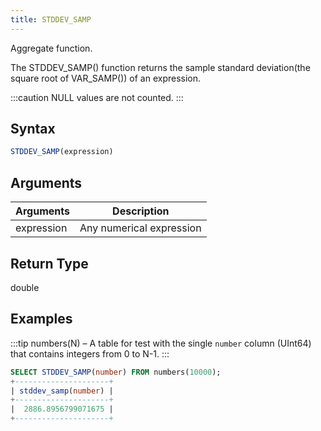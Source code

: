 ```yaml
---
title: STDDEV_SAMP
---
```


Aggregate function.

The STDDEV_SAMP() function returns the sample standard deviation(the square root of VAR_SAMP()) of an expression.

:::caution
NULL values are not counted.
:::

## Syntax

```sql
STDDEV_SAMP(expression)
```

## Arguments

| Arguments   | Description |
| ----------- | ----------- |
| expression  | Any numerical expression |

## Return Type

double

## Examples

:::tip
numbers(N) – A table for test with the single `number` column (UInt64) that contains integers from 0 to N-1.
:::

```sql
SELECT STDDEV_SAMP(number) FROM numbers(10000);
+---------------------+
| stddev_samp(number) |
+---------------------+
|  2886.8956799071675 |
+---------------------+

```
